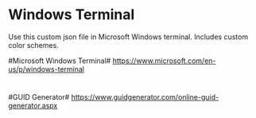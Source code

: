 # Windows Terminal
Use this custom json file in Microsoft Windows terminal. Includes custom color schemes. 

#Microsoft Windows Terminal#
https://www.microsoft.com/en-us/p/windows-terminal
#
#GUID Generator#
https://www.guidgenerator.com/online-guid-generator.aspx
